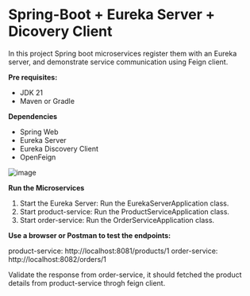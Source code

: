 # Spring-Boot + Eureka Server + Dicovery Client
In this project Spring boot microservices register them with an Eureka server, and demonstrate service communication using Feign client.

**Pre requisites:**
- JDK 21
- Maven or Gradle

**Dependencies**
- Spring Web
- Eureka Server
- Eureka Discovery Client
- OpenFeign

![image](https://github.com/user-attachments/assets/da1c3120-1acc-417e-bb47-5750654be5c9)


**Run the Microservices**
1. Start the Eureka Server: Run the EurekaServerApplication class.
2. Start product-service: Run the ProductServiceApplication class.
3. Start order-service: Run the OrderServiceApplication class.
   
**Use a browser or Postman to test the endpoints:**

product-service: http://localhost:8081/products/1
order-service: http://localhost:8082/orders/1

Validate the response from order-service, it should fetched the product details from product-service throgh feign client.
